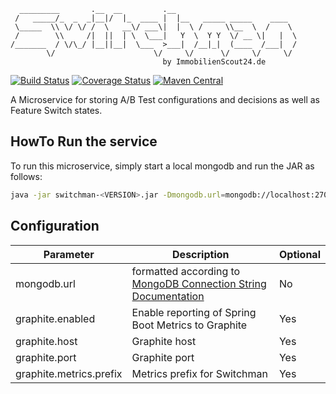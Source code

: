 ```
  _________       .__  __         .__
 /   _____/_  _  _|__|/  |_  ____ |  |__   _____ _____    ____
 \_____  \\ \/ \/ /  \   __\/ ___\|  |  \ /     \\__  \  /    \
 /        \\     /|  ||  | \  \___|   Y  \  Y Y  \/ __ \|   |  \
/_______  / \/\_/ |__||__|  \___  >___|  /__|_|  (____  /___|  /
        \/                      \/     \/      \/     \/     \/
                                  by ImmobilienScout24.de
```
[![Build Status](https://api.travis-ci.org/ImmobilienScout24/switchman.svg?branch=master)](https://travis-ci.org/ImmobilienScout24/switchman)
[![Coverage Status](https://coveralls.io/repos/ImmobilienScout24/switchman/badge.svg)](https://coveralls.io/r/ImmobilienScout24/switchman)
[![Maven Central](https://maven-badges.herokuapp.com/maven-central/de.is24.common/switchman/badge.svg)](https://maven-badges.herokuapp.com/maven-central/de.is24.common/switchman/)

A Microservice for storing A/B Test configurations and decisions as well as Feature Switch states.

HowTo Run the service
---------------------
To run this microservice, simply start a local mongodb and run the JAR as follows:
```bash
java -jar switchman-<VERSION>.jar -Dmongodb.url=mongodb://localhost:27017/switchman
```

Configuration
-------------

| Parameter| Description | Optional |
| ------------- |-------------|-------------|
| mongodb.url     | formatted according to [MongoDB Connection String Documentation](http://docs.mongodb.org/manual/reference/connection-string/)| No |
| graphite.enabled | Enable reporting of Spring Boot Metrics to Graphite | Yes |
| graphite.host | Graphite host | Yes |
| graphite.port | Graphite port | Yes |
| graphite.metrics.prefix | Metrics prefix for Switchman | Yes |
